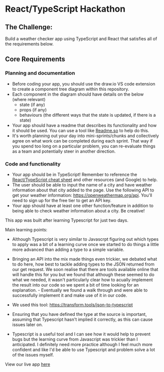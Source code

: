 # React/TypeScript Hackathon

## The Challenge:

Build a weather checker app using TypeScript and React that satisfies all of the requirements below.

## Core Requirements

### Planning and documentation

- Before coding your app, you should use the draw.io VS code extension to create a component tree diagram within this repository.
- Each component in the diagram should have details on the below (where relevant)
  - state (if any)
  - props (if any)
  - behaviours (the different ways that the state is updated, if there is a state)
- Your app should have a readme that describes its functionality and how it should be used. You can use a tool like [Readme.so](https://readme.so/editor) to help do this.
- It's worth planning out your day into mini-sprints/chunks and collectively agree on what work can be completed during each sprint. That way if you spend too long on a particular problem, you can re-evaluate things as a team and potentially steer in another direction.

### Code and functionality

- Your app should be in TypeScript! Remember to reference the [React/TypeScript cheat sheet](https://github.com/typescript-cheatsheets/react#reacttypescript-cheatsheets) and other resources (and Google) to help.
- The user should be able to input the name of a city and have weather information about that city added to the page. Use the following API to get your weather information: https://openweathermap.org/api. You'll need to sign up for the free tier to get an API key.
- Your app should have at least one other function/feature in addition to being able to check weather information about a city. Be creative!



This app was built after learning Typescript for just two days.

Main learning points:
- Although Typescript is very similar to Javascrpt figuring out which types to apply was a bit of a learning curve once we started to do things a little more advanced than adding a type to a simple variable.

- Bringing an API into the mix made things even trickier, we debated what to do here, how best to tackle adding types to the JSON returned from our get request. We soon realise that there are tools available online that will handle this for you but we found that although these seemed to do what we needed, it wasn't particularly clear how to acually implement the result into our code so we spent a bit of time looking for an explanation. - Eventually we found a walk through and were able to successfully implement it and make use of it in our code.

- We used this tool: https://transform.tools/json-to-typescript

- Ensuring that you have defined the type at the source is important, assuming that Typescript hasn't implied it correctly, as this can cause issues later on.

- Typescript is a useful tool and I can see how it would help to prevent bugs but the learning curve from Javascript was trickier than I anticipated. I definitely need more practice although I feel much more confident and like I'd be able to use Typescript and problem solve a lot of the issues myself.

 <p>View our live app <a href="https://panda-weather.netlify.app/">here</a></p>







